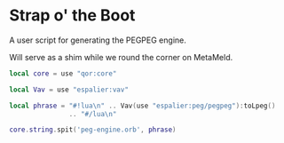 # Strap o' the Boot


A user script for generating the PEGPEG engine\.

Will serve as a shim while we round the corner on MetaMeld\.

```lua
local core = use "qor:core"

local Vav = use "espalier:vav"

local phrase = "#!lua\n" .. Vav(use "espalier:peg/pegpeg"):toLpeg()
               .. "#/lua\n"

core.string.spit('peg-engine.orb', phrase)
```
